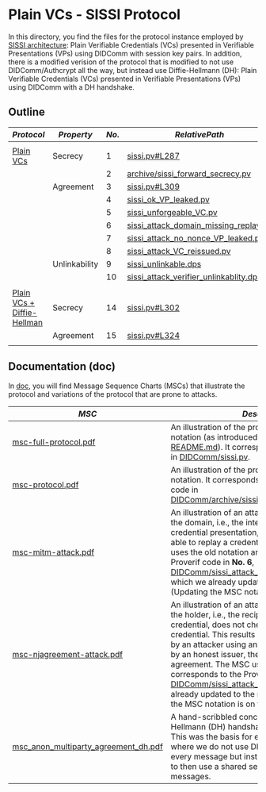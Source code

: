 # Plain VCs - SISSI Protocol

In this directory, you find the files for the protocol instance employed by [SISSI architecture](https://dl.acm.org/doi/abs/10.1145/3543507.3583409): Plain Verifiable Credentials (VCs) presented in Verifiable Presentations (VPs) using DIDComm with session key pairs.
In addition, there is a modified verision of the protocol that is modified to not use DIDComm/Authcrypt all the way, but instead use Diffie-Hellmann (DH): Plain Verifiable Credentials (VCs) presented in Verifiable Presentations (VPs) using DIDComm with a DH handshake.


## Outline

$Protocol$ | $Property$ | $No.$ | $Relative Path$ | $OK$ | $Attack$ 
---|---|---|---|---|---
|||||
[Plain VCs](DIDComm/) | Secrecy | 1 | [sissi.pv#L287](DIDComm/sissi.pv#L287) |  [x]  | [ ]
 | | | 2 | [archive/sissi_forward_secrecy.pv](DIDComm/archive/sissi_forward_secrecy.pv) |  [x]  | [ ]
 | | Agreement | 3 | [sissi.pv#L309](DIDComm/sissi.pv#L309) |  [x]  | [ ]
 | | | 4 | [sissi_ok_VP_leaked.pv](DIDComm/sissi_ok_VP_leaked.pv) |  [x]  | [ ]
 | | | 5 | [sissi_unforgeable_VC.pv](DIDComm/sissi_unforgeable_VC.pv) |  [x]  | [ ]
| | | 6 | [sissi_attack_domain_missing_replay.pv](DIDComm/sissi_attack_domain_missing_replay.pv) |  [ ] | [x] 
| | | 7 | [sissi_attack_no_nonce_VP_leaked.pv](DIDComm/sissi_attack_no_nonce_VP_leaked.pv) |  [ ] | [x] 
| | | 8 | [sissi_attack_VC_reissued.pv](DIDComm/sissi_attack_VC_reissued.pv) |  [ ] | [x] 
| | Unlinkability | 9 | [sissi_unlinkable.dps](DIDComm/sissi_unlinkable.dps) |  [x]  | [ ]
| | | 10 | [sissi_attack_verifier_unlinkablity.dps](DIDComm/sissi_attack_verifier_unlinkablity.dps) |  [ ] | [x] 
|||||
[Plain VCs + Diffie-Hellman](DIDComm%2BDH/) | Secrecy | 14 | [sissi.pv#L302](DIDComm%2BDH/sissi.pv#L302) |  [x]  | [ ]
 | | Agreement | 15 | [sissi.pv#L324](DIDComm%2BDH/sissi.pv#L324) |  [x]  | [ ]
|||||

## Documentation (doc)

In [doc](doc), you will find Message Sequence Charts (MSCs) that illustrate the protocol and variations of the protocol that are prone to attacks. 

$MSC$ | $Description$
---|--- 
[msc-full-protocol.pdf](doc/msc-full-protocol.pdf) | An illustration of the protocol, using the current notation (as introduced in the top-level [README.md](../README.md)). It corresponds to the Proverif code in [DIDComm/sissi.pv](DIDComm/sissi.pv).
[msc-protocol.pdf](doc/msc-protocol.pdf) | An illustration of the protocol, using an old notation. It corresponds to the archived Proverif code in [DIDComm/archive/sissi_multiparty_agreement.pv](DIDComm/archive/sissi_multiparty_agreement.pv).
[msc-mitm-attack.pdf](doc/msc-mitm-attack.pdf) | An illustration of an attack on the protocol, when the domain, i.e., the intended verifier, of an credential presentation, is omitted. An attack is able to replay a credential presentation. The MSC uses the old notation and corresponds to the Proverif code in __No. 6__, [DIDComm/sissi_attack_domain_missing_replay.pv](DIDComm/sissi_attack_domain_missing_replay.pv), which we already updated to the new notation. (Updating the MSC notation is on the TODO list.)
[msc-njagreement-attack.pdf](doc/msc-njagreement-attack.pdf.pdf) | An illustration of an attack on the protocol, when the holder, i.e., the recipient of a freshly issued credential, does not check and verify the received credential. This results in a potential re-issuance by an attacker using an already issued credential by an honest issuer, thereby violating multi-party agreement. The MSC uses the old notation and corresponds to the Proverif code in __No. 8__, [DIDComm/sissi_attack_VC_reissued.pv](DIDComm/sissi_attack_VC_reissued.pv), which we already updated to the new notation. (Updating the MSC notation is on the TODO list.)
[msc_anon_multiparty_agreement_dh.pdf](doc/msc_anon_multiparty_agreement_dh.pdf) | A hand-scribbled concept on how to use a Diffie-Hellmann (DH) handshake within the protocol. This was the basis for exploring DIDComm+DH where we do not use DIDComm's _authcrypt_ on every message but instead use a DH handshake to then use a shared secret for encrypting messages.